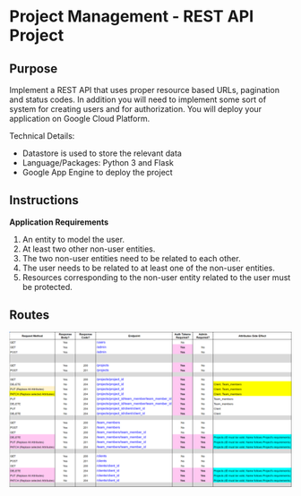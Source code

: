 # Project Management - REST API Project

## Purpose

Implement a REST API that uses proper resource based URLs, pagination and status codes. In addition you will need to implement some sort of system for creating users and for authorization. You will deploy your application on Google Cloud Platform.

Technical Details:
* Datastore is used to store the relevant data
* Language/Packages: Python 3 and Flask
* Google App Engine to deploy the project

## Instructions

**Application Requirements**

1. An entity to model the user.
2. At least two other non-user entities.
3. The two non-user entities need to be related to each other.
4. The user needs to be related to at least one of the non-user entities.
5. Resources corresponding to the non-user entity related to the user must be protected.


## Routes

![routeslist-1](https://github.com/dankimjw/portfolio_api/blob/master/images/RouteList.png)
